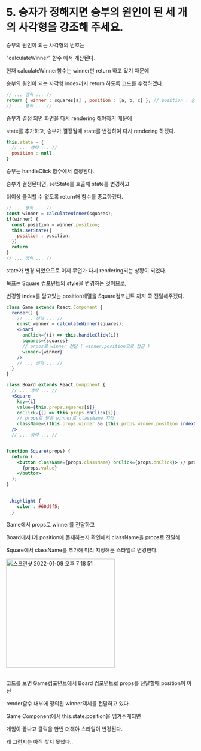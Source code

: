 # 5. 승자가 정해지면 승부의 원인이 된 세 개의 사각형을 강조해 주세요.

승부의 원인이 되는 사각형의 번호는

"calculateWinner" 함수 에서 계산된다.

현재 calculateWinner함수는 winner만 return 하고 있기 때문에

승부의 원인이 되는 사각형 index까지 return 하도록 코드를 수정하겠다.
```jsx
// ... 생략 ... //
return { winner : squares[a] , position : [a, b, c] }; // position : 승부의 원인이 된 사각형 index를 담은 배열
// ... 생략 ... //
```

승부가 결정 되면 화면을 다시 rendering 해야하기 때문에

state를 추가하고, 승부가 결정될때 state를 변경하여 다시 rendering 하겠다.

```jsx
this.state = {
  // ... 생략 ... //
  position : null
}
```

승부는 handleClick 함수에서 결정된다.

승부가 결정된다면, setState를 호출해 state를 변경하고

더이상 클릭할 수 없도록 return해 함수를 종료하겠다.

```jsx
// ... 생략 ... //
const winner = calculateWinner(squares);
if(winner) {
  const position = winner.position;
  this.setState({
    position : position,
  })
  return
}
// ... 생략 ... //
```

state가 변경 되었으므로 이제 무언가 다시 rendering되는 상황이 되었다.

목표는 Square 컴포넌트의 style을 변경하는 것이므로, 

변경할 index를 담고있는 position배열을 Square컴포넌트 까지 쭉 전달해주겠다.

```jsx
class Game extends React.Component {
  render() {
    // ... 생략 ... //
    const winner = calculateWinner(squares);
    <Board
      onClick={(i) => this.handleClick(i)}
      squares={squares}
      // prpos로 winner 전달 ( winner.position으로 접근 )
      winner={winner}
    />
    // ... 생략 ... //
  }
}

class Board extends React.Component {
  // ... 생략 ... //
  <Square
    key={i}
    value={this.props.squares[i]}
    onClick={() => this.props.onClick(i)}
    // props로 받은 winner로 className 지정
    className={(this.props.winner && (this.props.winner.position.indexOf(i) !== -1)) ? ["highlight", "square"].join(' ') : "square"}
  />
  // ... 생략 ... //


function Square(props) {
  return (
    <button className={props.className} onClick={props.onClick}> // props로 전달받은 className에 따라 스타일 변경
      {props.value}
    </button>
  );
}
  
```

```css
 .highlight {
    color : #60d9f5;
  }
```

Game에서 props로 winner를 전달하고

Board에서 i가 position에 존재하는지 확인해서 className을 props로 전달해

Square에서 className를 추가해 미리 지정해둔 스타일로 변경한다.

<img width="290" alt="스크린샷 2022-01-09 오후 7 18 51" src="https://user-images.githubusercontent.com/74036731/148678171-3c67a555-764f-421b-8263-b6b373bbf6e3.png">

<br>
<br>

코드를 보면 Game컴포넌트에서 Board 컴포넌트로 props를 전달할때 position이 아닌 

render함수 내부에 정의된 winner객체를 전달하고 있다.

Game Component에서 this.state.position을 넘겨주게되면

게임이 끝나고 클릭을 한번 더해야 스타일이 변경된다.

왜 그런지는 아직 찾지 못했다..
